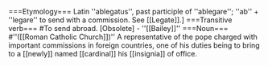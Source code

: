 ===Etymology===
Latin ''ablegatus'', past participle of ''ablegare''; ''ab'' + ''legare'' to send with a commission. See [[Legate]].]
===Transitive verb=== 
#To send abroad. [Obsolete] - ''[[Bailey]]''
===Noun===
#''([[Roman Catholic Church]])'' A representative of the pope charged with important commissions in foreign countries, one of his duties being to bring to a [[newly]] named [[cardinal]] his [[insignia]] of office.